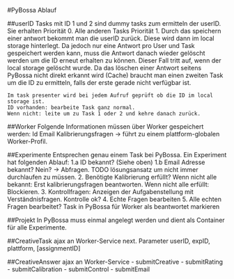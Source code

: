#PyBossa Ablauf

##userID
    Tasks mit ID 1 und 2 sind dummy tasks zum ermitteln der userID.
    Sie erhalten Priorität 0. Alle anderen Tasks Priorität 1.
    Durch das speichern einer antwort bekommt man die userID zurück. 
    Diese wird dann im local storage hinterlegt.
    Da jedoch nur eine Antwort pro User und Task gespeichert werden kann,
    muss die Antwort danach wieder gelöscht werden um die ID erneut erhalten zu können.
    Dieser Fall tritt auf, wenn der local storage gelöscht wurde.
    Da das löschen einer Antwort seitens PyBossa nicht direkt erkannt wird (Cache) braucht man einen zweiten Task um die ID zu ermitteln, falls der erste gerade nicht verfügbar ist.
    
    
    Im task presenter wird bei jedem Aufruf geprüft ob die ID im local storage ist.
    ID vorhanden: bearbeite Task ganz normal.
    Wenn nicht: leite um zu Task 1 oder 2 und kehre danach zurück.
    

##Worker
    Folgende Informationen müssen über Worker gespeichert werden:
    Id
    Email
    Kalibrierungsfragen -> führt zu einem plattform-globalen Worker-Profil.
 
##Experimente
    Entsprechen genau einem Task bei PyBossa.
    Ein Experiment hat folgenden Ablauf:
    1.a ID bekannt? (Siehe oben)
    1.b Email Adresse bekannt?
        Nein? -> Abfragen. TODO lösungsansatz um nicht immer durchlaufen zu müssen.
    2. Benötigte Kalibrierung erfüllt? 
        Wenn nicht alle bekannt: Erst kalibrierungsfragen beantworten.
        Wenn nicht alle erfüllt: Blockieren.
    3. Kontrollfragen:
        Anzeigen der Aufgabenstellung mit Verständnisfragen.
        Kontrolle ok? 
    4. Echte Fragen bearbeiten
    5. Alle echten Fragen bearbeitet?
        Task in PyBossa für Worker  als beantwortet markieren
 

##Projekt
    In PyBossa muss einmal angelegt werden und dient als Container für alle Experimente.

##CreativeTask
    ajax an Worker-Service next. 
    Parameter
        userID, expID, plattform, [assignmentID]
    
##CreativeAnswer
    ajax an Worker-Service
    - submitCreative
    - submitRating
    - submitCalibration
    - submitControl
    - submitEmail
